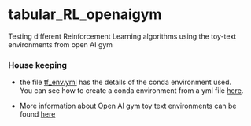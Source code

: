 # tabular_RL_openaigym
Testing different Reinforcement Learning algorithms using the toy-text environments from open AI gym

### House keeping
* the file [tf_env.yml](../blob/master/tf_env.yml) has the details of the conda environment used.  
You can see how to create a conda environment from a yml file [here](https://docs.conda.io/projects/conda/en/latest/user-guide/tasks/manage-environments.html).  

* More information about Open AI gym toy text environments can be found [here](https://gym.openai.com/envs/#toy_text)
